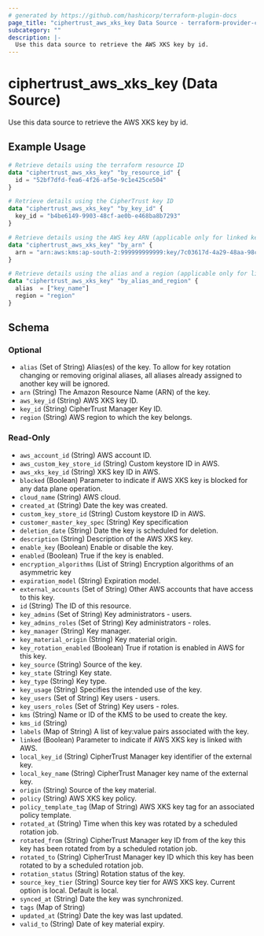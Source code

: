 ```yaml
---
# generated by https://github.com/hashicorp/terraform-plugin-docs
page_title: "ciphertrust_aws_xks_key Data Source - terraform-provider-ciphertrust"
subcategory: ""
description: |-
  Use this data source to retrieve the AWS XKS key by id.
---
```


# ciphertrust_aws_xks_key (Data Source)

Use this data source to retrieve the AWS XKS key by id.

## Example Usage

```terraform
# Retrieve details using the terraform resource ID
data "ciphertrust_aws_xks_key" "by_resource_id" {
  id = "52bf7dfd-fea6-4f26-af5e-9c1e425ce504"
}

# Retrieve details using the CipherTrust key ID
data "ciphertrust_aws_xks_key" "by_key_id" {
  key_id = "b4be6149-9903-48cf-ae0b-e468ba8b7293"
}

# Retrieve details using the AWS key ARN (applicable only for linked key)
data "ciphertrust_aws_xks_key" "by_arn" {
  arn = "arn:aws:kms:ap-south-2:999999999999:key/7c03617d-4a29-48aa-98cf-ea9c8bced197"
}

# Retrieve details using the alias and a region (applicable only for linked key)
data "ciphertrust_aws_xks_key" "by_alias_and_region" {
  alias  = ["key_name"]
  region = "region"
}
```

<!-- schema generated by tfplugindocs -->
## Schema

### Optional

- `alias` (Set of String) Alias(es) of the key. To allow for key rotation changing or removing original aliases, all aliases already assigned to another key will be ignored.
- `arn` (String) The Amazon Resource Name (ARN) of the key.
- `aws_key_id` (String) AWS XKS key ID.
- `key_id` (String) CipherTrust Manager Key ID.
- `region` (String) AWS region to which the key belongs.

### Read-Only

- `aws_account_id` (String) AWS account ID.
- `aws_custom_key_store_id` (String) Custom keystore ID in AWS.
- `aws_xks_key_id` (String) XKS key ID in AWS.
- `blocked` (Boolean) Parameter to indicate if AWS XKS key is blocked for any data plane operation.
- `cloud_name` (String) AWS cloud.
- `created_at` (String) Date the key was created.
- `custom_key_store_id` (String) Custom keystore ID in AWS.
- `customer_master_key_spec` (String) Key specification
- `deletion_date` (String) Date the key is scheduled for deletion.
- `description` (String) Description of the AWS XKS key.
- `enable_key` (Boolean) Enable or disable the key.
- `enabled` (Boolean) True if the key is enabled.
- `encryption_algorithms` (List of String) Encryption algorithms of an asymmetric key
- `expiration_model` (String) Expiration model.
- `external_accounts` (Set of String) Other AWS accounts that have access to this key.
- `id` (String) The ID of this resource.
- `key_admins` (Set of String) Key administrators - users.
- `key_admins_roles` (Set of String) Key administrators - roles.
- `key_manager` (String) Key manager.
- `key_material_origin` (String) Key material origin.
- `key_rotation_enabled` (Boolean) True if rotation is enabled in AWS for this key.
- `key_source` (String) Source of the key.
- `key_state` (String) Key state.
- `key_type` (String) Key type.
- `key_usage` (String) Specifies the intended use of the key.
- `key_users` (Set of String) Key users - users.
- `key_users_roles` (Set of String) Key users - roles.
- `kms` (String) Name or ID of the KMS to be used to create the key.
- `kms_id` (String)
- `labels` (Map of String) A list of key:value pairs associated with the key.
- `linked` (Boolean) Parameter to indicate if AWS XKS key is linked with AWS.
- `local_key_id` (String) CipherTrust Manager key identifier of the external key.
- `local_key_name` (String) CipherTrust Manager key name of the external key.
- `origin` (String) Source of the key material.
- `policy` (String) AWS XKS key policy.
- `policy_template_tag` (Map of String) AWS XKS key tag for an associated policy template.
- `rotated_at` (String) Time when this key was rotated by a scheduled rotation job.
- `rotated_from` (String) CipherTrust Manager key ID from of the key this key has been rotated from by a scheduled rotation job.
- `rotated_to` (String) CipherTrust Manager key ID which this key has been rotated to by a scheduled rotation job.
- `rotation_status` (String) Rotation status of the key.
- `source_key_tier` (String) Source key tier for AWS XKS key. Current option is local. Default is local.
- `synced_at` (String) Date the key was synchronized.
- `tags` (Map of String)
- `updated_at` (String) Date the key was last updated.
- `valid_to` (String) Date of key material expiry.
